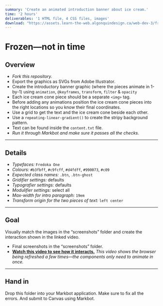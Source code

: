 ```yaml
---
summary: 'Create an animated introduction banner about ice cream.'
time: '2 hours'
deliverables: '1 HTML file, 4 CSS files, images'
download: "https://assets.learn-the-web.algonquindesign.ca/web-dev-3/frozen-not-in-time-download.zip"
---
```


# Frozen—not in time

## Overview

- *Fork this repository.*
- Export the graphics as SVGs from Adobe Illustrator.
- Create the introductory banner graphic (where the pieces animate in 1-by-1) using `animation`, `@keyframes`, `transform`, `filter` & `opacity`
- Each ice cream cone piece should be a separate `<img>` tag.
- Before adding any animations position the ice cream cone pieces into the right locations so you know their final coordinates.
- Use a grid to get the text and the ice cream cone beside each other.
- Use a `repeating-linear-gradient()` to create the stripy background pattern.
- Text can be found inside the `content.txt` file.
- *Run it through Markbot and make sure it passes all the checks.*

---

## Details

- *Typefaces:* `Fredoka One`
- *Colours:* `#b3fbff`, `#c9fcff`, `#d4fdff`, `#990073`, `#c09`
- *Expected class names:* `.btn`, `.btn-ghost`
- *Gridifier settings:* defaults
- *Typografier settings:* defaults
- *Modulifier settings:* select all
- *Max-width for intro paragraph:* `19em`
- *Transform origin for the two pieces of text:* `left center`

---

## Goal

Visually match the images in the “screenshots” folder and create the interaction shown in the linked video.

- Final screenshots in the “screenshots” folder.
- [**Watch this video to see how it interacts.**](https://youtu.be/o2FwGlunLnw)
  *This video shows the browser being refreshed a few times—the components only need to animate in once.*

---

## Hand in

Drop this folder into your Markbot application. Make sure to fix all the errors. And submit to Canvas using Markbot.
